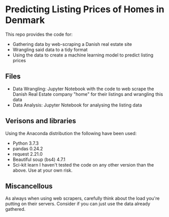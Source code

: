 # Predicting Listing Prices of Homes in Denmark
This repo provides the code for:
* Gathering data by web-scraping a Danish real estate site
* Wrangling said data to a tidy format
* Using the data to create a machine learning model to predict listing prices

## Files
* Data Wrangling: Jupyter Notebook with the code to web scrape the Danish Real Estate company "home" for their listings and wrangling this data
* Data Analysis: Jupyter Notebook for analysing the listing data

## Verisons and libraries
Using the Anaconda distribution the following have been used:
* Python 3.7.3
* pandas 0.24.2
* request 2.21.0
* Beautiful soup (bs4) 4.7.1
* Sci-kit learn 
I haven't tested the code on any other version than the above.
Use at your own risk.

## Miscancellous
As always when using web scrapers, carefully think about the load you're putting on their servers. Consider if you can just use the data already gathered.